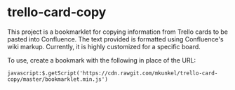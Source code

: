# trello-card-copy

This project is a bookmarklet for copying information from Trello cards to be pasted into Confluence. The text provided is formatted using Confluence's wiki markup.
Currently, it is highly customized for a specific board.

To use, create a bookmark with the following in place of the URL:

`javascript:$.getScript('https://cdn.rawgit.com/mkunkel/trello-card-copy/master/bookmarklet.min.js')`
